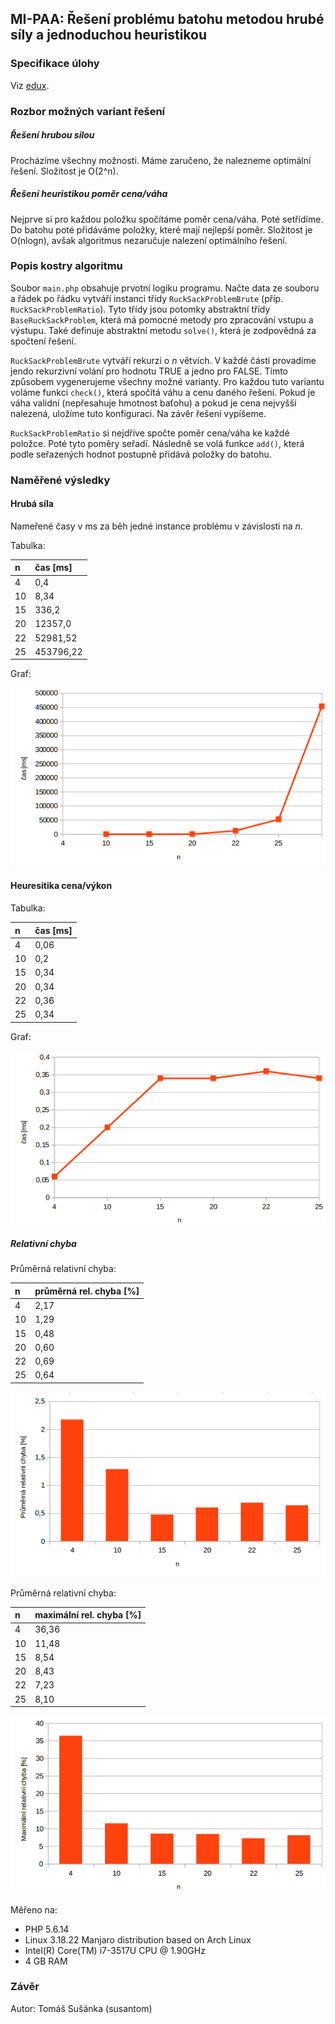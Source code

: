 ## MI-PAA: Řešení problému batohu metodou hrubé síly a jednoduchou heuristikou

### Specifikace úlohy
Viz [edux](https://edux.fit.cvut.cz/courses/MI-PAA/tutorials/batoh).

### Rozbor možných variant řešení

##### Řešení hrubou silou

Procházíme všechny možnosti. Máme zaručeno, že nalezneme optimální řešení. Složitost je O(2^n).

##### Řešení heuristikou poměr cena/váha

Nejprve si pro každou položku spočítáme poměr cena/váha. Poté setřídíme. Do batohu poté přidáváme položky, které mají nejlepší poměr. Složitost je O(nlogn), avšak algoritmus nezaručuje nalezení optimálního řešení.

### Popis kostry algoritmu

Soubor `main.php` obsahuje prvotní logiku programu. Načte data ze souboru a řádek po řádku vytváří instanci třídy `RuckSackProblemBrute` (příp. `RuckSackProblemRatio`). Tyto třídy jsou potomky abstraktní třídy `BaseRuckSackProblem`, která má pomocné metody pro zpracování vstupu a výstupu. Také definuje abstraktní metodu `solve()`, která je zodpovědná za spočtení řešení.

`RuckSackProblemBrute` vytváří rekurzi o *n* větvích. V každé části provadíme jendo rekurzivní volání pro hodnotu TRUE a jedno pro FALSE. Tímto způsobem vygenerujeme všechny možné varianty. Pro každou tuto variantu voláme funkci `check()`, která spočítá váhu a cenu daného řešení. Pokud je váha validní (nepřesahuje hmotnost baťohu) a pokud je cena nejvyšší nalezená, uložíme tuto konfiguraci. Na závěr řešení vypíšeme.

`RuckSackProblemRatio` si nejdříve spočte poměr cena/váha ke každé položce. Poté tyto poměry seřadí. Následně se volá funkce `add()`, která  podle seřazených hodnot postupně přidává položky do batohu.

### Naměřené výsledky

#### Hrubá síla

Nameřené časy v ms za běh jedné instance problému v závislosti na *n*.

Tabulka:

|  n  |    čas [ms] |
|:----|:------------|
|  4  |  0,4    |
| 10  |  8,34   |
| 15  |  336,2    |
| 20  |  12357,0    |
| 22  |  52981,52  |
| 25  |  453796,22 |

Graf:

![](chart1.png)

#### Heuresitika cena/výkon

Tabulka:

|  n  |    čas [ms] |
|:----|:------------|
|  4  |  0,06   |
| 10  |  0,2   |
| 15  |  0,34   |
| 20  |  0,34   |
| 22  |  0,36  |
| 25  |  0,34 |

Graf:

![](chart2.png)

##### Relativní chyba

Průměrná relativní chyba:

|  n  |  průměrná rel. chyba [%] |
|:----|:------------|
| 4 | 2,17 |
| 10 | 1,29 |
| 15 | 0,48 |
| 20 | 0,60 |
| 22 | 0,69 |
| 25 | 0,64 |

![](chart3.png)


Průměrná relativní chyba:

|  n  |  maximální rel. chyba [%] |
|:----|:------------|
| 4 | 36,36 |
| 10 | 11,48 |
| 15 | 8,54 |
| 20 | 8,43 |
| 22 | 7,23 |
| 25 | 8,10 |

![](chart4.png)


Měřeno na:

- PHP 5.6.14
- Linux 3.18.22 Manjaro distribution based on Arch Linux
- Intel(R) Core(TM) i7-3517U CPU @ 1.90GHz
- 4 GB RAM

### Závěr

Autor: Tomáš Sušánka (susantom)

